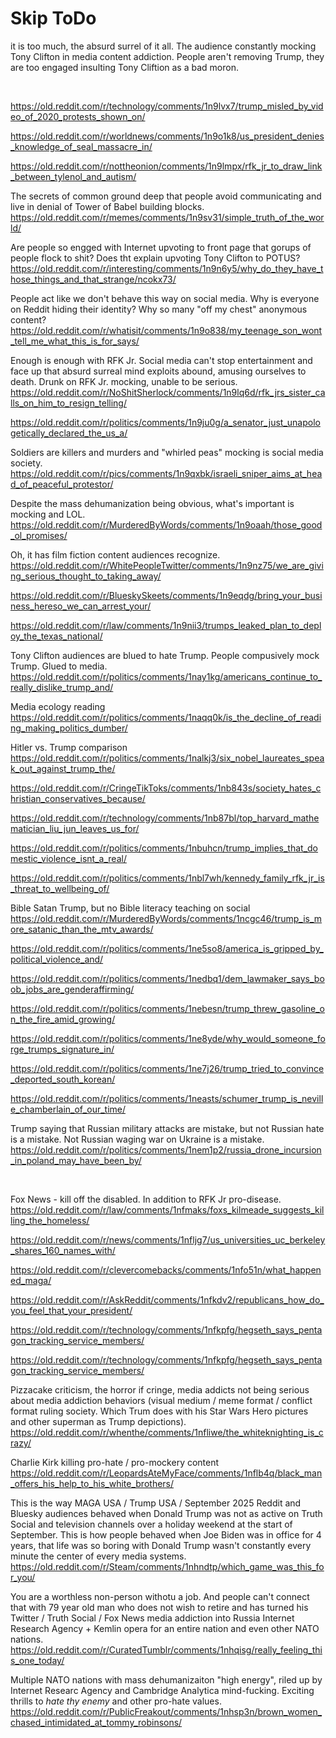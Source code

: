 # Skip ToDo

it is too much, the absurd surrel of it all. The audience constantly mocking Tony Clifton in media content addiction. People aren't removing Trump, they are too engaged insulting Tony Cliftion as a bad moron.

&nbsp;

https://old.reddit.com/r/technology/comments/1n9lvx7/trump_misled_by_video_of_2020_protests_shown_on/

https://old.reddit.com/r/worldnews/comments/1n9o1k8/us_president_denies_knowledge_of_seal_massacre_in/

https://old.reddit.com/r/nottheonion/comments/1n9lmpx/rfk_jr_to_draw_link_between_tylenol_and_autism/

The secrets of common ground deep that people avoid communicating and live in denial of Tower of Babel building blocks.   
https://old.reddit.com/r/memes/comments/1n9sv31/simple_truth_of_the_world/

Are people so engged with Internet upvoting to front page that gorups of people flock to shit? Does tht explain upvoting Tony Clifton to POTUS?    
https://old.reddit.com/r/interesting/comments/1n9n6y5/why_do_they_have_those_things_and_that_strange/ncokx73/

People act like we don't behave this way on social media. Why is everyone on Reddit hiding their identity? Why so many "off my chest" anonymous content?    
https://old.reddit.com/r/whatisit/comments/1n9o838/my_teenage_son_wont_tell_me_what_this_is_for_says/

Enough is enough with RFK Jr. Social media can't stop entertainment and face up that absurd surreal mind exploits abound, amusing ourselves to death. Drunk on RFK Jr. mocking, unable to be serious.    
https://old.reddit.com/r/NoShitSherlock/comments/1n9lq6d/rfk_jrs_sister_calls_on_him_to_resign_telling/

https://old.reddit.com/r/politics/comments/1n9ju0g/a_senator_just_unapologetically_declared_the_us_a/

Soldiers are killers and murders and "whirled peas" mocking is social media society.    
https://old.reddit.com/r/pics/comments/1n9qxbk/israeli_sniper_aims_at_head_of_peaceful_protestor/

Despite the mass dehumanization being obvious, what's important is mocking and LOL.   
https://old.reddit.com/r/MurderedByWords/comments/1n9oaah/those_good_ol_promises/

Oh, it has film fiction content audiences recognize.    
https://old.reddit.com/r/WhitePeopleTwitter/comments/1n9nz75/we_are_giving_serious_thought_to_taking_away/

https://old.reddit.com/r/BlueskySkeets/comments/1n9eqdg/bring_your_business_hereso_we_can_arrest_your/

https://old.reddit.com/r/law/comments/1n9nii3/trumps_leaked_plan_to_deploy_the_texas_national/

Tony Clifton audiences are blued to hate Trump. People compusively mock Trump. Glued to media.     
https://old.reddit.com/r/politics/comments/1nay1kg/americans_continue_to_really_dislike_trump_and/

Media ecology reading       
https://old.reddit.com/r/politics/comments/1naqq0k/is_the_decline_of_reading_making_politics_dumber/

Hitler vs. Trump comparison    
https://old.reddit.com/r/politics/comments/1nalkj3/six_nobel_laureates_speak_out_against_trump_the/

https://old.reddit.com/r/CringeTikToks/comments/1nb843s/society_hates_christian_conservatives_because/

https://old.reddit.com/r/technology/comments/1nb87bl/top_harvard_mathematician_liu_jun_leaves_us_for/

https://old.reddit.com/r/politics/comments/1nbuhcn/trump_implies_that_domestic_violence_isnt_a_real/

https://old.reddit.com/r/politics/comments/1nbl7wh/kennedy_family_rfk_jr_is_threat_to_wellbeing_of/

Bible Satan Trump, but no Bible literacy teaching on social     
https://old.reddit.com/r/MurderedByWords/comments/1ncgc46/trump_is_more_satanic_than_the_mtv_awards/

https://old.reddit.com/r/politics/comments/1ne5so8/america_is_gripped_by_political_violence_and/

https://old.reddit.com/r/politics/comments/1nedbq1/dem_lawmaker_says_boob_jobs_are_genderaffirming/

https://old.reddit.com/r/politics/comments/1nebesn/trump_threw_gasoline_on_the_fire_amid_growing/

https://old.reddit.com/r/politics/comments/1ne8yde/why_would_someone_forge_trumps_signature_in/

https://old.reddit.com/r/politics/comments/1ne7j26/trump_tried_to_convince_deported_south_korean/

https://old.reddit.com/r/politics/comments/1neasts/schumer_trump_is_neville_chamberlain_of_our_time/

Trump saying that Russian military attacks are mistake, but not Russian hate is a mistake. Not Russian waging war on Ukraine is a mistake.     
https://old.reddit.com/r/politics/comments/1nem1p2/russia_drone_incursion_in_poland_may_have_been_by/

&nbsp;

Fox News - kill off the disabled. In addition to RFK Jr pro-disease.     
https://old.reddit.com/r/law/comments/1nfmaks/foxs_kilmeade_suggests_killing_the_homeless/

https://old.reddit.com/r/news/comments/1nfljg7/us_universities_uc_berkeley_shares_160_names_with/

https://old.reddit.com/r/clevercomebacks/comments/1nfo51n/what_happened_maga/

https://old.reddit.com/r/AskReddit/comments/1nfkdv2/republicans_how_do_you_feel_that_your_president/

https://old.reddit.com/r/technology/comments/1nfkpfg/hegseth_says_pentagon_tracking_service_members/

https://old.reddit.com/r/technology/comments/1nfkpfg/hegseth_says_pentagon_tracking_service_members/

Pizzacake criticism, the horror if cringe, media addicts not being serious about media addiction behaviors (visual medium / meme format / conflict format ruling society. Which Trum does with his Star Wars Hero pictures and other superman as Trump depictions).    
https://old.reddit.com/r/whenthe/comments/1nfliwe/the_whiteknighting_is_crazy/

Charlie Kirk killing pro-hate / pro-mockery content     
https://old.reddit.com/r/LeopardsAteMyFace/comments/1nflb4q/black_man_offers_his_help_to_his_white_brothers/

This is the way MAGA USA / Trump USA / September 2025 Reddit and Bluesky audiences behaved when Donald Trump was not as active on Truth Social and television channels over a holiday weekend at the start of September. This is how people behaved when Joe Biden was in office for 4 years, that life was so boring with Donald Trump wasn't constantly every minute the center of every media systems.     
https://old.reddit.com/r/Steam/comments/1nhndtp/which_game_was_this_for_you/

You are a worthless non-person withotu a job. And people can't connect that with 79 year old man who does not wish to retire and has turned his Twitter / Truth Social / Fox News media addiction into Russia Internet Research Agency + Kemlin opera for an entire nation and even other NATO nations.     
https://old.reddit.com/r/CuratedTumblr/comments/1nhqisg/really_feeling_this_one_today/

Multiple NATO nations with mass dehumanizaiton "high energy", riled up by Internet Researc Agency and Cambridge Analytica mind-fucking. Exciting thrills to *hate thy enemy* and other pro-hate values.    
https://old.reddit.com/r/PublicFreakout/comments/1nhsp3n/brown_women_chased_intimidated_at_tommy_robinsons/
